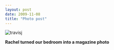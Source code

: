 ```yaml
---
layout: post
date: 2009-11-08
title: "Photo post"
---
```

![travisj](/images/1e74c68047b3d4db11c30ff6e97e6b469196c2e3ab4228333d94bca17c8841b1.jpg)

<b>Rachel turned our bedroom into a magazine photo</b>